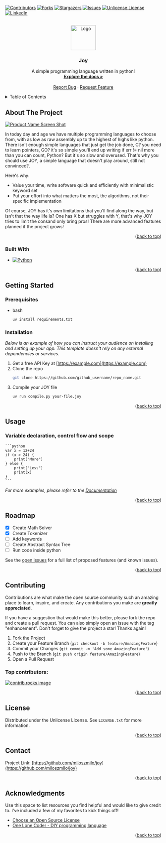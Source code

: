 <a id="readme-top"></a>

[![Contributors][contributors-shield]][contributors-url]
[![Forks][forks-shield]][forks-url]
[![Stargazers][stars-shield]][stars-url]
[![Issues][issues-shield]][issues-url]
[![Unlicense License][license-shield]][license-url]
[![LinkedIn][linkedin-shield]][linkedin-url]



<!-- PROJECT LOGO -->
<br />
<div align="center">
  <a href="https://github.com/miloszmilo/joy">
    <img src="images/logo.png" alt="Logo" width="80" height="80">
  </a>

  <h3 align="center">Joy</h3>

  <p align="center">
    A simple programming language written in python!
    <br />
    <a href="https://github.com/miloszmilo/joy"><strong>Explore the docs »</strong></a>
    <br />
    <br />
    <a href="https://github.com/miloszmilo/joy/issues/new?labels=bug&template=bug-report---.md">Report Bug</a>
    &middot;
    <a href="https://github.com/miloszmilo/joy/issues/new?labels=enhancement&template=feature-request---.md">Request Feature</a>
  </p>
</div>



<!-- TABLE OF CONTENTS -->
<details>
  <summary>Table of Contents</summary>
  <ol>
    <li>
      <a href="#about-the-project">About The Project</a>
      <ul>
        <li><a href="#built-with">Built With</a></li>
      </ul>
    </li>
    <li>
      <a href="#getting-started">Getting Started</a>
      <ul>
        <li><a href="#prerequisites">Prerequisites</a></li>
        <li><a href="#installation">Installation</a></li>
      </ul>
    </li>
    <li><a href="#usage">Usage</a></li>
    <li><a href="#roadmap">Roadmap</a></li>
    <li><a href="#contributing">Contributing</a></li>
    <li><a href="#license">License</a></li>
    <li><a href="#contact">Contact</a></li>
    <li><a href="#acknowledgments">Acknowledgments</a></li>
  </ol>
</details>



<!-- ABOUT THE PROJECT -->
## About The Project

[![Product Name Screen Shot][product-screenshot]](https://example.com)

In today day and age we have multiple programming languages to choose from, with as low as raw assembly up to the highest of highs like python. There isn't enough simple languages that just get the job done, C? you need to learn pointers, GO? it's so simple you'll end up writing if err != nil more than you can count, Python? But it's so slow and overused. That's why you should use JOY, a simple language that doesn't play around, still not convinced?.

Here's why:
* Value your time, write software quick and efficiently with minimalistic keyword set
* Put your effort into what matters the most, the algorithms, not their specific implementation

Of course, JOY has it's own limitations that you'll find along the way, but isn't that the way life is? One has X but struggles with Y, that's why JOY tries to limit the consand only bring pros! There are more advanced features planned if the project grows!

<p align="right">(<a href="#readme-top">back to top</a>)</p>



### Built With

* [![Python][Python]][Python-url]

<p align="right">(<a href="#readme-top">back to top</a>)</p>



<!-- GETTING STARTED -->
## Getting Started

### Prerequisites

* bash
  ```sh
  uv install requirements.txt
  ```

### Installation

_Below is an example of how you can instruct your audience on installing and setting up your app. This template doesn't rely on any external dependencies or services._

1. Get a free API Key at [https://example.com](https://example.com)
2. Clone the repo
   ```sh
   git clone https://github.com/github_username/repo_name.git
   ```
3. Compile your JOY file
   ```sh
   uv run compile.py your-file.joy
   ```

<p align="right">(<a href="#readme-top">back to top</a>)</p>



<!-- USAGE EXAMPLES -->
## Usage

### Variable declaration, control flow and scope
    ```python
    var x = 12+24
    if (x > 24) {
        print("More")
    } else {
        print("Less")
        print(x)
    }
    ```

_For more examples, please refer to the [Documentation](https://example.com)_

<p align="right">(<a href="#readme-top">back to top</a>)</p>



<!-- ROADMAP -->
## Roadmap

- [x] Create Math Solver
- [x] Create Tokenizer
- [ ] Add keywords
- [ ] Create Abstract Syntax Tree
- [ ] Run code inside python

See the [open issues](https://github.com/miloszmilo/joy/issues) for a full list of proposed features (and known issues).

<p align="right">(<a href="#readme-top">back to top</a>)</p>



<!-- CONTRIBUTING -->
## Contributing

Contributions are what make the open source community such an amazing place to learn, inspire, and create. Any contributions you make are **greatly appreciated**.

If you have a suggestion that would make this better, please fork the repo and create a pull request. You can also simply open an issue with the tag "enhancement".
Don't forget to give the project a star! Thanks again!

1. Fork the Project
2. Create your Feature Branch (`git checkout -b feature/AmazingFeature`)
3. Commit your Changes (`git commit -m 'Add some AmazingFeature'`)
4. Push to the Branch (`git push origin feature/AmazingFeature`)
5. Open a Pull Request

### Top contributors:

<a href="https://github.com/miloszmilo/joy/graphs/contributors">
  <img src="https://contrib.rocks/image?repo=miloszmilo/joy" alt="contrib.rocks image" />
</a>

<p align="right">(<a href="#readme-top">back to top</a>)</p>



<!-- LICENSE -->
## License

Distributed under the Unlicense License. See `LICENSE.txt` for more information.

<p align="right">(<a href="#readme-top">back to top</a>)</p>



<!-- CONTACT -->
## Contact

Project Link: [https://github.com/miloszmilo/joy](https://github.com/miloszmilo/joy)

<p align="right">(<a href="#readme-top">back to top</a>)</p>



<!-- ACKNOWLEDGMENTS -->
## Acknowledgments

Use this space to list resources you find helpful and would like to give credit to. I've included a few of my favorites to kick things off!

* [Choose an Open Source License](https://choosealicense.com)
* [One Lone Coder - DIY programming language](https://www.youtube.com/watch?v=unh6aK8WMwM)

<p align="right">(<a href="#readme-top">back to top</a>)</p>



<!-- MARKDOWN LINKS & IMAGES -->
<!-- https://www.markdownguide.org/basic-syntax/#reference-style-links -->
[contributors-shield]: https://img.shields.io/github/contributors/miloszmilo/joy.svg?style=for-the-badge
[contributors-url]: https://github.com/miloszmilo/joy/graphs/contributors
[forks-shield]: https://img.shields.io/github/forks/miloszmilo/joy.svg?style=for-the-badge
[forks-url]: https://github.com/miloszmilo/joy/network/members
[stars-shield]: https://img.shields.io/github/stars/miloszmilo/joy.svg?style=for-the-badge
[stars-url]: https://github.com/miloszmilo/joy/stargazers
[issues-shield]: https://img.shields.io/github/issues/miloszmilo/joy.svg?style=for-the-badge
[issues-url]: https://github.com/miloszmilo/joy/issues
[license-shield]: https://img.shields.io/github/license/miloszmilo/joy.svg?style=for-the-badge
[license-url]: https://github.com/miloszmilo/joy/blob/master/LICENSE.txt
[linkedin-shield]: https://img.shields.io/badge/-LinkedIn-black.svg?style=for-the-badge&logo=linkedin&colorB=555
[linkedin-url]: https://linkedin.com/in/othneildrew
[product-screenshot]: images/screenshot.png
[Python]: https://img.shields.io/badge/python-000000?style=for-the-badge&logo=python&logoColor=white
[Python-url]: https://python.org/
